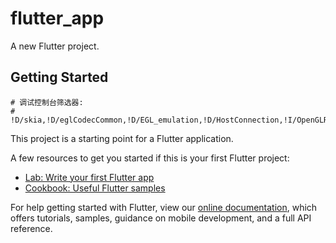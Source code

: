 # flutter_app

A new Flutter project.

## Getting Started

```
# 调试控制台筛选器:
# !D/skia,!D/eglCodecCommon,!D/EGL_emulation,!D/HostConnection,!I/OpenGLRenderer,!/ple.flutter_ap,!ImageReader_JNI,!I/chatty,!I/chromium,!I/Choreographer(18682,!updateHostColorBuffer,!lockAndWriteDma,!eglCodecCommon(21713)
```

This project is a starting point for a Flutter application.

A few resources to get you started if this is your first Flutter project:

- [Lab: Write your first Flutter app](https://flutter.dev/docs/get-started/codelab)
- [Cookbook: Useful Flutter samples](https://flutter.dev/docs/cookbook)

For help getting started with Flutter, view our
[online documentation](https://flutter.dev/docs), which offers tutorials,
samples, guidance on mobile development, and a full API reference.
